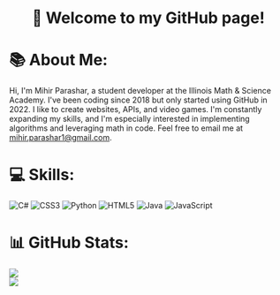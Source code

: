 <h1 align="center">👋 Welcome to my GitHub page!</h1>

# 📚 About Me:
<p align="left">Hi, I'm Mihir Parashar, a student developer at the Illinois Math & Science Academy. I've been coding since 2018 but only started using GitHub in 2022. I like to create websites, APIs, and video games. I'm constantly expanding my skills, and I'm especially interested in implementing algorithms and leveraging math in code. Feel free to email me at <a href="mailto:mihir.parashar1@gmail.com">mihir.parashar1@gmail.com</a>.</p>

# 💻 Skills:
![C#](https://img.shields.io/badge/c%23-%23239120.svg?style=for-the-badge&logo=csharp&logoColor=white) ![CSS3](https://img.shields.io/badge/css3-%231572B6.svg?style=for-the-badge&logo=css3&logoColor=white) ![Python](https://img.shields.io/badge/python-3670A0?style=for-the-badge&logo=python&logoColor=ffdd54) ![HTML5](https://img.shields.io/badge/html5-%23E34F26.svg?style=for-the-badge&logo=html5&logoColor=white) ![Java](https://img.shields.io/badge/java-%23ED8B00.svg?style=for-the-badge&logo=openjdk&logoColor=white) ![JavaScript](https://img.shields.io/badge/javascript-%23323330.svg?style=for-the-badge&logo=javascript&logoColor=%23F7DF1E)

# 📊 GitHub Stats:
![](https://github-readme-streak-stats.herokuapp.com/?user=mihirparashar&theme=dark&hide_border=false)<br/>
![](https://github-readme-stats.vercel.app/api/top-langs/?username=mihirparashar&theme=dark&hide_border=false&include_all_commits=false&count_private=true&layout=compact)

<!-- Proudly created with GPRM ( https://gprm.itsvg.in ) -->
